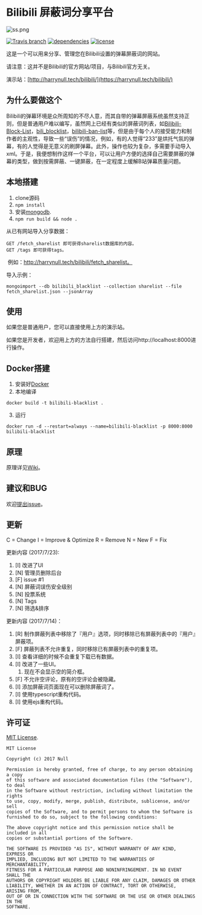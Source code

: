 # Bilibili 屏蔽词分享平台

![ss.png](https://ooo.0o0.ooo/2017/06/05/5934b6ae6e005.png)

[![Travis branch](https://img.shields.io/travis/harrynull/bilibili_blacklist/master.svg)](https://travis-ci.org/harrynull/bilibili_blacklist)
[![dependencies](https://david-dm.org/harrynull/bilibili_blacklist.svg)](https://david-dm.org/harrynull/bilibili_blacklist)
[![license](https://img.shields.io/github/license/harrynull/bilibili_blacklist.svg)](https://github.com/harrynull/bilibili_blacklist/blob/master/LICENSE)

这是一个可以用来分享、管理您在Bilibili设置的弹幕屏蔽词的网站。

请注意：这并不是Bilibili的官方网站/项目，与Bilibili官方无关。

演示站：[http://harrynull.tech/bilibili/](https://harrynull.tech/bilibili/)

## 为什么要做这个

Bilibili的弹幕环境是众所周知的不尽人意，而其自带的弹幕屏蔽系统虽然支持正则，但是普通用户难以编写，虽然网上已经有类似的屏蔽词列表，如[Bilibili-Block-List](https://github.com/jnxyp/Bilibili-Block-List)，[bili_blocklist](http://git.oschina.net/lbroot/bili_blocklist/)，[bilibili-ban-list](https://github.com/xmcp/bilibili-ban-list)等，但是由于每个人的接受能力和制作者的主观性，导致一些“误伤”的情况，例如，有的人觉得“233”是烘托气氛的弹幕，有的人觉得是无意义的刷屏弹幕。此外，操作也较为复杂，多需要手动导入xml。于是，我便想制作这样一个平台，可以让用户方便的选择自己需要屏蔽的弹幕的类型，做到按需屏蔽、一键屏蔽，在一定程度上缓解B站弹幕质量问题。

## 本地搭建

1. clone源码
2. ``npm install``
3. 安装[mongodb](https://www.mongodb.com/download-center?jmp=nav).
4. ``npm run build && node .``

从已有网站导入分享数据：

    GET /fetch_sharelist 即可获得sharelist数据库的内容。
    GET /tags 即可获得tags。

​	例如：http://harrynull.tech/bilibili/fetch_sharelist。

导入示例：
```shell
mongoimport --db bilibili_blacklist --collection sharelist --file fetch_sharelist.json --jsonArray
```


## 使用

如果您是普通用户，您可以直接使用上方的演示站。

如果您是开发者，欢迎用上方的方法自行搭建，然后访问http://localhost:8000进行操作。


## Docker搭建
1. 安装好[Docker](https://yeasy.gitbooks.io/docker_practice/content/install/)
2. 本地编译
```shell
docker build -t bilibili-blacklist .
```
3. 运行
```shell
docker run -d --restart=always --name=bilibili-blacklist -p 8000:8000 bilibili-blacklist
```

## 原理

原理详见[Wiki](https://github.com/harrynull/bilibili_blacklist/wiki)。

## 建议和BUG

欢迎[提出issue](https://github.com/harrynull/bilibili_blacklist/issues)。

## 更新

C = Change
I = Improve & Optimize
R = Remove
N = New
F = Fix

更新内容 (2017/7/23):
1. [I] 改进了UI
2. [N] 管理员删除后台
3. [F] issue #1
4. [N] 屏蔽词误伤安全级别
5. [N] 投票系统
6. [N] Tags
7. [N] 筛选&排序

更新内容 (2017/7/14)：

1. [R] 制作屏蔽列表中移除了『用户』选项，同时移除已有屏蔽列表中的『用户』屏蔽项。
2. [F] 屏蔽列表不允许重复，同时移除已有屏蔽列表中的重复项。
3. [I] 查看详细的时候不会重复下载已有数据。
4. [I] 改进了一些UI。
    1) 现在不会显示空的简介框。
5. [F] 不允许空评论，原有的空评论会被隐藏。
6. [I] 添加屏蔽词页面现在可以删除屏蔽词了。
7. [I] 使用typescript重构代码。
8. [I] 使用ejs重构代码。

## 许可证

[MIT License](https://github.com/harrynull/bilibili_blacklist/blob/master/LICENSE).

    MIT License

    Copyright (c) 2017 Null

    Permission is hereby granted, free of charge, to any person obtaining a copy
    of this software and associated documentation files (the "Software"), to deal
    in the Software without restriction, including without limitation the rights
    to use, copy, modify, merge, publish, distribute, sublicense, and/or sell
    copies of the Software, and to permit persons to whom the Software is
    furnished to do so, subject to the following conditions:

    The above copyright notice and this permission notice shall be included in all
    copies or substantial portions of the Software.

    THE SOFTWARE IS PROVIDED "AS IS", WITHOUT WARRANTY OF ANY KIND, EXPRESS OR
    IMPLIED, INCLUDING BUT NOT LIMITED TO THE WARRANTIES OF MERCHANTABILITY,
    FITNESS FOR A PARTICULAR PURPOSE AND NONINFRINGEMENT. IN NO EVENT SHALL THE
    AUTHORS OR COPYRIGHT HOLDERS BE LIABLE FOR ANY CLAIM, DAMAGES OR OTHER
    LIABILITY, WHETHER IN AN ACTION OF CONTRACT, TORT OR OTHERWISE, ARISING FROM,
    OUT OF OR IN CONNECTION WITH THE SOFTWARE OR THE USE OR OTHER DEALINGS IN THE
    SOFTWARE.
